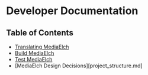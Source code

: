 # Developer Documentation

## Table of Contents

 - [Translating MediaElch](https://mediaelch.github.io/mediaelch-doc/contributing/translations.html)
 - [Build MediaElch](https://mediaelch.github.io/mediaelch-doc/contributing/build/index.html)
 - [Test MediaElch](../../test/README.md)
 - [MediaElch Design Decisions][project_structure.md]
